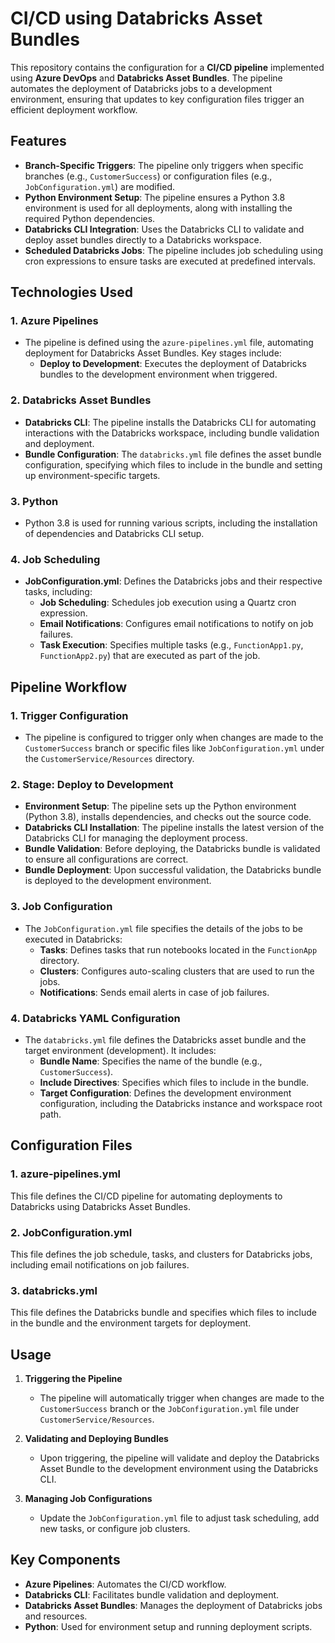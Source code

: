 # CI/CD using Databricks Asset Bundles

This repository contains the configuration for a **CI/CD pipeline** implemented using **Azure DevOps** and **Databricks Asset Bundles**. The pipeline automates the deployment of Databricks jobs to a development environment, ensuring that updates to key configuration files trigger an efficient deployment workflow.

## Features

- **Branch-Specific Triggers**: The pipeline only triggers when specific branches (e.g., `CustomerSuccess`) or configuration files (e.g., `JobConfiguration.yml`) are modified.
- **Python Environment Setup**: The pipeline ensures a Python 3.8 environment is used for all deployments, along with installing the required Python dependencies.
- **Databricks CLI Integration**: Uses the Databricks CLI to validate and deploy asset bundles directly to a Databricks workspace.
- **Scheduled Databricks Jobs**: The pipeline includes job scheduling using cron expressions to ensure tasks are executed at predefined intervals.

## Technologies Used

### 1. **Azure Pipelines**
- The pipeline is defined using the `azure-pipelines.yml` file, automating deployment for Databricks Asset Bundles. Key stages include:
  - **Deploy to Development**: Executes the deployment of Databricks bundles to the development environment when triggered.

### 2. **Databricks Asset Bundles**
- **Databricks CLI**: The pipeline installs the Databricks CLI for automating interactions with the Databricks workspace, including bundle validation and deployment.
- **Bundle Configuration**: The `databricks.yml` file defines the asset bundle configuration, specifying which files to include in the bundle and setting up environment-specific targets.

### 3. **Python**
- Python 3.8 is used for running various scripts, including the installation of dependencies and Databricks CLI setup.

### 4. **Job Scheduling**
- **JobConfiguration.yml**: Defines the Databricks jobs and their respective tasks, including:
  - **Job Scheduling**: Schedules job execution using a Quartz cron expression.
  - **Email Notifications**: Configures email notifications to notify on job failures.
  - **Task Execution**: Specifies multiple tasks (e.g., `FunctionApp1.py`, `FunctionApp2.py`) that are executed as part of the job.

## Pipeline Workflow

### 1. **Trigger Configuration**
- The pipeline is configured to trigger only when changes are made to the `CustomerSuccess` branch or specific files like `JobConfiguration.yml` under the `CustomerService/Resources` directory.

### 2. **Stage: Deploy to Development**
- **Environment Setup**: The pipeline sets up the Python environment (Python 3.8), installs dependencies, and checks out the source code.
- **Databricks CLI Installation**: The pipeline installs the latest version of the Databricks CLI for managing the deployment process.
- **Bundle Validation**: Before deploying, the Databricks bundle is validated to ensure all configurations are correct.
- **Bundle Deployment**: Upon successful validation, the Databricks bundle is deployed to the development environment.

### 3. **Job Configuration**
- The `JobConfiguration.yml` file specifies the details of the jobs to be executed in Databricks:
  - **Tasks**: Defines tasks that run notebooks located in the `FunctionApp` directory.
  - **Clusters**: Configures auto-scaling clusters that are used to run the jobs.
  - **Notifications**: Sends email alerts in case of job failures.

### 4. **Databricks YAML Configuration**
- The `databricks.yml` file defines the Databricks asset bundle and the target environment (development). It includes:
  - **Bundle Name**: Specifies the name of the bundle (e.g., `CustomerSuccess`).
  - **Include Directives**: Specifies which files to include in the bundle.
  - **Target Configuration**: Defines the development environment configuration, including the Databricks instance and workspace root path.

## Configuration Files

### 1. **azure-pipelines.yml**
This file defines the CI/CD pipeline for automating deployments to Databricks using Databricks Asset Bundles.

### 2. **JobConfiguration.yml**
This file defines the job schedule, tasks, and clusters for Databricks jobs, including email notifications on job failures.

### 3. **databricks.yml**
This file defines the Databricks bundle and specifies which files to include in the bundle and the environment targets for deployment.

## Usage

1. **Triggering the Pipeline**
   - The pipeline will automatically trigger when changes are made to the `CustomerSuccess` branch or the `JobConfiguration.yml` file under `CustomerService/Resources`.

2. **Validating and Deploying Bundles**
   - Upon triggering, the pipeline will validate and deploy the Databricks Asset Bundle to the development environment using the Databricks CLI.

3. **Managing Job Configurations**
   - Update the `JobConfiguration.yml` file to adjust task scheduling, add new tasks, or configure job clusters.

## Key Components

- **Azure Pipelines**: Automates the CI/CD workflow.
- **Databricks CLI**: Facilitates bundle validation and deployment.
- **Databricks Asset Bundles**: Manages the deployment of Databricks jobs and resources.
- **Python**: Used for environment setup and running deployment scripts.
